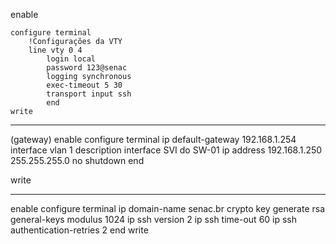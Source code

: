enable 
    
    configure terminal 
        !Configurações da VTY
        line vty 0 4 
            login local 
            password 123@senac
            logging synchronous
            exec-timeout 5 30
            transport input ssh 
            end
    write 

------------------------------------------------
(gateway)
enable 
    configure terminal 
        ip default-gateway 192.168.1.254 
        interface vlan 1
            description interface SVI do SW-01
            ip address 192.168.1.250 255.255.255.0
            no shutdown 
            end 

write 


---------------------------------------------- 
enable
    configure terminal
    ip domain-name senac.br
    crypto key generate rsa general-keys modulus 1024 
    ip ssh version 2
    ip ssh time-out 60
    ip ssh authentication-retries 2
    end
write   

